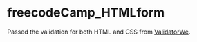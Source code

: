 # freecodeCamp_HTMLform
Passed the validation for both HTML and CSS from [ValidatorWe](https://validator.w3.org).
